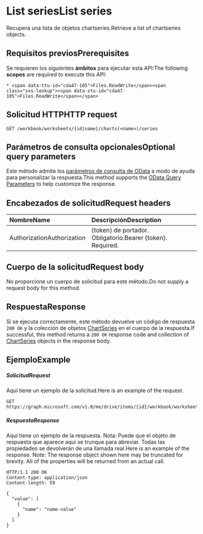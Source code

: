 # <a name="list-series"></a><span data-ttu-id="cda47-101">List series</span><span class="sxs-lookup"><span data-stu-id="cda47-101">List series</span></span>

<span data-ttu-id="cda47-102">Recupera una lista de objetos chartseries.</span><span class="sxs-lookup"><span data-stu-id="cda47-102">Retrieve a list of chartseries objects.</span></span>
## <a name="prerequisites"></a><span data-ttu-id="cda47-103">Requisitos previos</span><span class="sxs-lookup"><span data-stu-id="cda47-103">Prerequisites</span></span>
<span data-ttu-id="cda47-104">Se requieren los siguientes **ámbitos** para ejecutar esta API:</span><span class="sxs-lookup"><span data-stu-id="cda47-104">The following **scopes** are required to execute this API:</span></span> 

    * <span data-ttu-id="cda47-105">Files.ReadWrite</span><span class="sxs-lookup"><span data-stu-id="cda47-105">Files.ReadWrite</span></span>

## <a name="http-request"></a><span data-ttu-id="cda47-106">Solicitud HTTP</span><span class="sxs-lookup"><span data-stu-id="cda47-106">HTTP request</span></span>
<!-- { "blockType": "ignored" } -->
```http
GET /workbook/worksheets/{id|name}/charts(<name>)/series
```
## <a name="optional-query-parameters"></a><span data-ttu-id="cda47-107">Parámetros de consulta opcionales</span><span class="sxs-lookup"><span data-stu-id="cda47-107">Optional query parameters</span></span>
<span data-ttu-id="cda47-108">Este método admite los [parámetros de consulta de OData](http://developer.microsoft.com/en-us/graph/docs/overview/query_parameters) a modo de ayuda para personalizar la respuesta.</span><span class="sxs-lookup"><span data-stu-id="cda47-108">This method supports the [OData Query Parameters](http://developer.microsoft.com/en-us/graph/docs/overview/query_parameters) to help customize the response.</span></span>

## <a name="request-headers"></a><span data-ttu-id="cda47-109">Encabezados de solicitud</span><span class="sxs-lookup"><span data-stu-id="cda47-109">Request headers</span></span>
| <span data-ttu-id="cda47-110">Nombre</span><span class="sxs-lookup"><span data-stu-id="cda47-110">Name</span></span>      |<span data-ttu-id="cda47-111">Descripción</span><span class="sxs-lookup"><span data-stu-id="cda47-111">Description</span></span>|
|:----------|:----------|
| <span data-ttu-id="cda47-112">Authorization</span><span class="sxs-lookup"><span data-stu-id="cda47-112">Authorization</span></span>  | <span data-ttu-id="cda47-p101">{token} de portador. Obligatorio.</span><span class="sxs-lookup"><span data-stu-id="cda47-p101">Bearer {token}. Required.</span></span> |


## <a name="request-body"></a><span data-ttu-id="cda47-115">Cuerpo de la solicitud</span><span class="sxs-lookup"><span data-stu-id="cda47-115">Request body</span></span>
<span data-ttu-id="cda47-116">No proporcione un cuerpo de solicitud para este método.</span><span class="sxs-lookup"><span data-stu-id="cda47-116">Do not supply a request body for this method.</span></span>

## <a name="response"></a><span data-ttu-id="cda47-117">Respuesta</span><span class="sxs-lookup"><span data-stu-id="cda47-117">Response</span></span>

<span data-ttu-id="cda47-118">Si se ejecuta correctamente, este método devuelve un código de respuesta `200 OK` y la colección de objetos [ChartSeries](../resources/chartseries.md) en el cuerpo de la respuesta.</span><span class="sxs-lookup"><span data-stu-id="cda47-118">If successful, this method returns a `200 OK` response code and collection of [ChartSeries](../resources/chartseries.md) objects in the response body.</span></span>
## <a name="example"></a><span data-ttu-id="cda47-119">Ejemplo</span><span class="sxs-lookup"><span data-stu-id="cda47-119">Example</span></span>
##### <a name="request"></a><span data-ttu-id="cda47-120">Solicitud</span><span class="sxs-lookup"><span data-stu-id="cda47-120">Request</span></span>
<span data-ttu-id="cda47-121">Aquí tiene un ejemplo de la solicitud.</span><span class="sxs-lookup"><span data-stu-id="cda47-121">Here is an example of the request.</span></span>
<!-- {
  "blockType": "request",
  "name": "get_series"
}-->
```http
GET https://graph.microsoft.com/v1.0/me/drive/items/{id}/workbook/worksheets/{id|name}/charts(<name>)/series
```
##### <a name="response"></a><span data-ttu-id="cda47-122">Respuesta</span><span class="sxs-lookup"><span data-stu-id="cda47-122">Response</span></span>
<span data-ttu-id="cda47-p102">Aquí tiene un ejemplo de la respuesta. Nota: Puede que el objeto de respuesta que aparece aquí se trunque para abreviar. Todas las propiedades se devolverán de una llamada real.</span><span class="sxs-lookup"><span data-stu-id="cda47-p102">Here is an example of the response. Note: The response object shown here may be truncated for brevity. All of the properties will be returned from an actual call.</span></span>
<!-- {
  "blockType": "response",
  "truncated": true,
  "@odata.type": "microsoft.graph.chartSeries",
  "isCollection": true
} -->
```http
HTTP/1.1 200 OK
Content-type: application/json
Content-length: 59

{
  "value": [
    {
      "name": "name-value"
    }
  ]
}
```

<!-- uuid: 8fcb5dbc-d5aa-4681-8e31-b001d5168d79
2015-10-25 14:57:30 UTC -->
<!-- {
  "type": "#page.annotation",
  "description": "List series",
  "keywords": "",
  "section": "documentation",
  "tocPath": ""
}-->